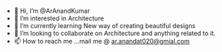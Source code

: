 - 👋 Hi, I’m @ArAnandKumar
- 👀 I’m interested in Architecture 
- 🌱 I’m currently learning New way of creating beautiful designs
- 💞️ I’m looking to collaborate on Architecture and anything related to it.
- 📫 How to reach me ...mail me @ ar.anandat020@gmial.com

<!---
ArAnandKumar/ArAnandKumar is a ✨ special ✨ repository because its `README.md` (this file) appears on your GitHub profile.
You can click the Preview link to take a look at your changes.
--->
